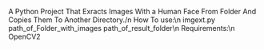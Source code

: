 A Python Project That Exracts Images With a Human Face From Folder And Copies Them To Another Directory./n
How To use:\n
imgext.py path_of_Folder_with_images path_of_result_folder\n
Requirements:\n
OpenCV2
